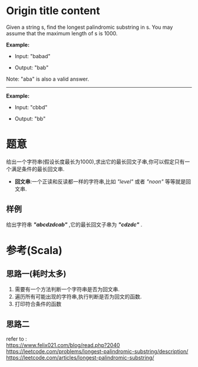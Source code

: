 # Origin title content
Given a string s, find the longest palindromic substring in s. You may assume that the maximum length of s is 1000.

**Example:**

- Input: "babad"

- Output: "bab"

Note: "aba" is also a valid answer.

---
**Example:**

- Input: "cbbd"

- Output: "bb"

# 题意
给出一个字符串(假设长度最长为1000),求出它的最长回文子串,你可以假定只有一个满足条件的最长回文串.
- **回文串**:一个正读和反读都一样的字符串,比如 _"level"_ 或者 _"noon"_ 等等就是回文串.

## 样例
给出字符串 _**"abcdzdcab"**_ ,它的最长回文子串为 _**"cdzdc"**_ .

# 参考(Scala)

## 思路一(耗时太多)

1. 需要有一个方法判断一个字符串是否为回文串.
2. 遍历所有可能出现的字符串,执行判断是否为回文的函数.
3. 打印符合条件的函数

## 思路二
refer to :  
https://www.felix021.com/blog/read.php?2040  
https://leetcode.com/problems/longest-palindromic-substring/description/  
https://leetcode.com/articles/longest-palindromic-substring/  
